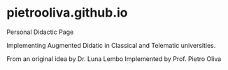 # pietrooliva.github.io
Personal Didactic Page

Implementing Augmented Didatic in Classical and Telematic universities.

From an original idea by Dr. Luna Lembo
Implemented by Prof. Pietro Oliva
